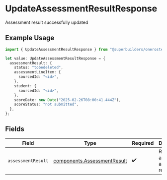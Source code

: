 # UpdateAssessmentResultResponse

Assessment result successfully updated

## Example Usage

```typescript
import { UpdateAssessmentResultResponse } from "@superbuilders/oneroster/models/operations";

let value: UpdateAssessmentResultResponse = {
  assessmentResult: {
    status: "tobedeleted",
    assessmentLineItem: {
      sourcedId: "<id>",
    },
    student: {
      sourcedId: "<id>",
    },
    scoreDate: new Date("2025-02-26T08:00:41.444Z"),
    scoreStatus: "not submitted",
  },
};
```

## Fields

| Field                                                                      | Type                                                                       | Required                                                                   | Description                                                                |
| -------------------------------------------------------------------------- | -------------------------------------------------------------------------- | -------------------------------------------------------------------------- | -------------------------------------------------------------------------- |
| `assessmentResult`                                                         | [components.AssessmentResult](../../models/components/assessmentresult.md) | :heavy_check_mark:                                                         | Represents an assessment result.                                           |